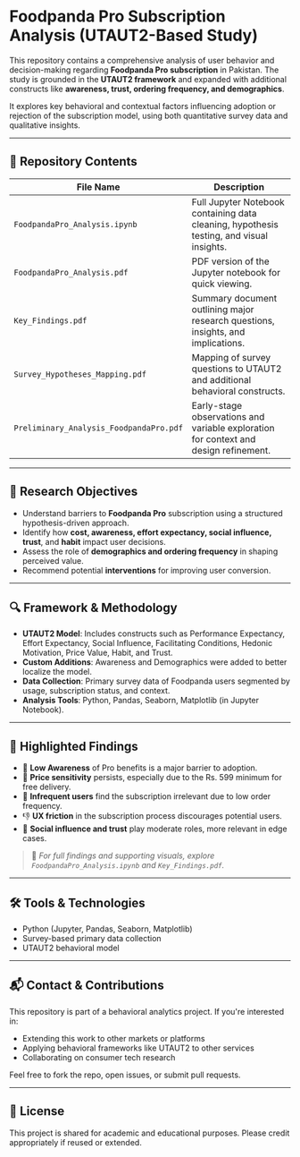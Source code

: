 # Foodpanda Pro Subscription Analysis (UTAUT2-Based Study)

This repository contains a comprehensive analysis of user behavior and decision-making regarding **Foodpanda Pro subscription** in Pakistan. The study is grounded in the **UTAUT2 framework** and expanded with additional constructs like **awareness, trust, ordering frequency, and demographics**. 

It explores key behavioral and contextual factors influencing adoption or rejection of the subscription model, using both quantitative survey data and qualitative insights.

---

## 📁 Repository Contents

| File Name                            | Description                                                                 |
|-------------------------------------|-----------------------------------------------------------------------------|
| `FoodpandaPro_Analysis.ipynb`       | Full Jupyter Notebook containing data cleaning, hypothesis testing, and visual insights. |
| `FoodpandaPro_Analysis.pdf`         | PDF version of the Jupyter notebook for quick viewing.                     |
| `Key_Findings.pdf`                  | Summary document outlining major research questions, insights, and implications. |
| `Survey_Hypotheses_Mapping.pdf`     | Mapping of survey questions to UTAUT2 and additional behavioral constructs. |
| `Preliminary_Analysis_FoodpandaPro.pdf` | Early-stage observations and variable exploration for context and design refinement. |

---

## 🎯 Research Objectives

- Understand barriers to **Foodpanda Pro** subscription using a structured hypothesis-driven approach.
- Identify how **cost, awareness, effort expectancy, social influence, trust**, and **habit** impact user decisions.
- Assess the role of **demographics and ordering frequency** in shaping perceived value.
- Recommend potential **interventions** for improving user conversion.

---

## 🔍 Framework & Methodology

- **UTAUT2 Model**: Includes constructs such as Performance Expectancy, Effort Expectancy, Social Influence, Facilitating Conditions, Hedonic Motivation, Price Value, Habit, and Trust.
- **Custom Additions**: Awareness and Demographics were added to better localize the model.
- **Data Collection**: Primary survey data of Foodpanda users segmented by usage, subscription status, and context.
- **Analysis Tools**: Python, Pandas, Seaborn, Matplotlib (in Jupyter Notebook).

---

## 📌 Highlighted Findings

- 🚫 **Low Awareness** of Pro benefits is a major barrier to adoption.
- 💸 **Price sensitivity** persists, especially due to the Rs. 599 minimum for free delivery.
- 🔁 **Infrequent users** find the subscription irrelevant due to low order frequency.
- 👎 **UX friction** in the subscription process discourages potential users.
- 🤝 **Social influence and trust** play moderate roles, more relevant in edge cases.

> 📘 *For full findings and supporting visuals, explore `FoodpandaPro_Analysis.ipynb` and `Key_Findings.pdf`.*

---

## 🛠 Tools & Technologies

- Python (Jupyter, Pandas, Seaborn, Matplotlib)
- Survey-based primary data collection
- UTAUT2 behavioral model

---

## 📬 Contact & Contributions

This repository is part of a behavioral analytics project. If you're interested in:
- Extending this work to other markets or platforms
- Applying behavioral frameworks like UTAUT2 to other services
- Collaborating on consumer tech research

Feel free to fork the repo, open issues, or submit pull requests.

---

## 📄 License

This project is shared for academic and educational purposes. Please credit appropriately if reused or extended.

